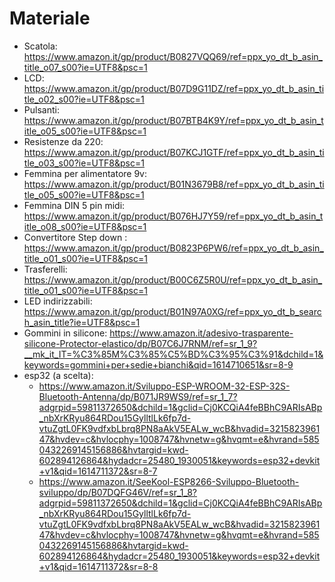Materiale
==========
* Scatola: https://www.amazon.it/gp/product/B0827VQQ69/ref=ppx_yo_dt_b_asin_title_o07_s00?ie=UTF8&psc=1
* LCD: https://www.amazon.it/gp/product/B07D9G11DZ/ref=ppx_yo_dt_b_asin_title_o02_s00?ie=UTF8&psc=1
* Pulsanti: https://www.amazon.it/gp/product/B07BTB4K9Y/ref=ppx_yo_dt_b_asin_title_o05_s00?ie=UTF8&psc=1
* Resistenze da 220: https://www.amazon.it/gp/product/B07KCJ1GTF/ref=ppx_yo_dt_b_asin_title_o03_s00?ie=UTF8&psc=1
* Femmina per alimentatore 9v: https://www.amazon.it/gp/product/B01N3679B8/ref=ppx_yo_dt_b_asin_title_o05_s00?ie=UTF8&psc=1
* Femmina DIN 5 pin midi: https://www.amazon.it/gp/product/B076HJ7Y59/ref=ppx_yo_dt_b_asin_title_o08_s00?ie=UTF8&psc=1
* Convertitore Step down : https://www.amazon.it/gp/product/B0823P6PW6/ref=ppx_yo_dt_b_asin_title_o01_s00?ie=UTF8&psc=1
* Trasferelli: https://www.amazon.it/gp/product/B00C6Z5R0U/ref=ppx_yo_dt_b_asin_title_o01_s00?ie=UTF8&psc=1
* LED indirizzabili: https://www.amazon.it/gp/product/B01N97A0XG/ref=ppx_yo_dt_b_search_asin_title?ie=UTF8&psc=1
* Gommini in silicone: https://www.amazon.it/adesivo-trasparente-silicone-Protector-elastico/dp/B07C6J7RNM/ref=sr_1_9?__mk_it_IT=%C3%85M%C3%85%C5%BD%C3%95%C3%91&dchild=1&keywords=gommini+per+sedie+bianchi&qid=1614710651&sr=8-9
* esp32 (a scelta):
  *  https://www.amazon.it/Sviluppo-ESP-WROOM-32-ESP-32S-Bluetooth-Antenna/dp/B071JR9WS9/ref=sr_1_7?adgrpid=59811372650&dchild=1&gclid=Cj0KCQiA4feBBhC9ARIsABp_nbXrKRyu864RDou15GylltlLk6fp7d-vtuZgtL0FK9vdfxbLbrq8PN8aAkV5EALw_wcB&hvadid=321582396147&hvdev=c&hvlocphy=1008747&hvnetw=g&hvqmt=e&hvrand=5850432269145156886&hvtargid=kwd-602894126864&hydadcr=25480_1930051&keywords=esp32+devkit+v1&qid=1614711372&sr=8-7 
  * https://www.amazon.it/SeeKool-ESP8266-Sviluppo-Bluetooth-sviluppo/dp/B07DQFG46V/ref=sr_1_8?adgrpid=59811372650&dchild=1&gclid=Cj0KCQiA4feBBhC9ARIsABp_nbXrKRyu864RDou15GylltlLk6fp7d-vtuZgtL0FK9vdfxbLbrq8PN8aAkV5EALw_wcB&hvadid=321582396147&hvdev=c&hvlocphy=1008747&hvnetw=g&hvqmt=e&hvrand=5850432269145156886&hvtargid=kwd-602894126864&hydadcr=25480_1930051&keywords=esp32+devkit+v1&qid=1614711372&sr=8-8

